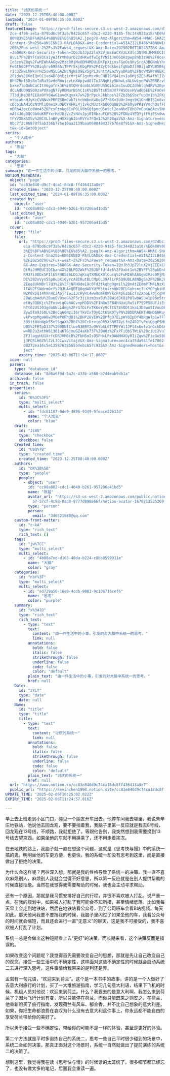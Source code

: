 ```yaml
---
title: "讨厌的系统一"
date: "2023-12-25T08:40:00.000Z"
lastmod: "2024-01-09T06:35:00.000Z"
draft: false
featuredImage: "https://prod-files-secure.s3.us-west-2.amazonaws.com/d7dbc101-8\
  2ce-4f96-ae1a-879bd6c9f3a6/842bc657-d3c2-4220-9185-f8c344023a18/%E6%80%9D%E8%\
  80%83%E5%BF%AB%E4%B8%8E%E6%85%A2.jpeg?X-Amz-Algorithm=AWS4-HMAC-SHA256&X-Amz-\
  Content-Sha256=UNSIGNED-PAYLOAD&X-Amz-Credential=ASIAZI2LB466Y4BNUWIC%2F20250\
  206%2Fus-west-2%2Fs3%2Faws4_request&X-Amz-Date=20250206T102457Z&X-Amz-Expires\
  =3600&X-Amz-Security-Token=IQoJb3JpZ2luX2VjEEEaCXVzLXdlc3QtMiJHMEUCIQC8UQtMj3\
  OvLL7F%2BYFCa93CaiyWJfrVM0urD22dHKwdfwIgfVN51JoOGQHzpwp8nb3z9U%2F0os4EqvoVXOs\
  Io3zmVZ8q%2FwMIWhAAGgw2Mzc0MjMxODM4MDUiDKFpXiivsFGeOs9KvSrcA3BGNmkYho%2Fh6xeX\
  FeSthdQFYY%2Biqhrv6986AiTPPrSkjKbgP8%2F4ZyCtdkbeifqNaD3l98ijaDYUB5B6ps1TehBSx\
  rIc3ZkwLhWkvrHZ5swN5LGAZNcNgNiO9Ex5gPL3vnttAEazVyaDRaQ%2FNoVM5WrW0EK7obeLtwc%\
  2Fido%2BKdIQnCC1xd4BF8mEzirMrjAFJgxMsv0uCHBJSVQ41ovIa8MjSZE6US4fhlIZy3xv43L%2\
  Bh%2Bnf5DsRxTdRa3SvdeRWujzvLnXWpjwd0lIxJRNqKiy9NhwLsNLUwLyePW%2BREzvShDrr2Fc8\
  bxke7loQuNCaCItV6gofnk3E%2BtQHrdcmbLW3VhUh5Qi61ms1uuDCZdh6lqhdRV%2Bpv4vydmXY7\
  dCLAdUD9QSO0zaPOXagN77y0DMurBGhC1sK%2BSTtsK5mJX7FWSOsvHVudO6EE%2FmOePnm4peJIf\
  7T3djKe38fEEXa9YY6WwG1avdKqyxk7w%2BrPpckJkbbps%2FZb3b6Sbcfup3m1b%2FKglQmcStze\
  mtbsabnHJyKzCVNNvkPRPZS8mCwk7ihcbWbnKwUe8V7rBKv3U0rJmgs9K1GndHIS1u8xgm0%2BE7Q\
  cDcp1NAH1OzNtMliQme1XuDEOYRFRL4j1vkcMJztkb0GOqUB3%2Fb0y9PR1YVmchQsfFb7DvpP5Kj\
  nBRh42ecCo8Wn45ZKPcsPtmkg8CxP0LV9bGQfpmrO5e9cl2eaNbdTOhD7mEoKW8Azx9NK1M5xupQE\
  mAt4J6gDQC9bVuKRFYxrMdJDzVcZsNVvJpj0IRbzuFCK%2B%2FGNz4YEDYjfFViESv0wwO1%2Bnvg\
  tFYVX8kSXSv%2BCVLlnBPyHSXSg6IbnRVYx7FQv1J%2F28qaV&X-Amz-Signature=eeaaf674da1\
  8bc7f2c86878f5ab336b776e10aa2139baa0688484337676e8f91&X-Amz-SignedHeaders=hos\
  t&x-id=GetObject"
series:
  - "个人成长"
authors:
  - "陈猛"
tags:
  - "大脑"
categories:
  - "思考"
summary: "由一件生活中的小事，引发的对大脑中系统一的思考。"
NOTION_METADATA:
  object: "page"
  id: "cc83e840-d9c7-4ca1-8dc8-ff436413a8e7"
  created_time: "2023-12-25T08:40:00.000Z"
  last_edited_time: "2024-01-09T06:35:00.000Z"
  created_by:
    object: "user"
    id: "cc08a802-cdc1-4040-b261-957206a41bd5"
  last_edited_by:
    object: "user"
    id: "cc08a802-cdc1-4040-b261-957206a41bd5"
  cover:
    type: "file"
    file:
      url: "https://prod-files-secure.s3.us-west-2.amazonaws.com/d7dbc101-82ce-4f96-a\
        e1a-879bd6c9f3a6/842bc657-d3c2-4220-9185-f8c344023a18/%E6%80%9D%E8%80%8\
        3%E5%BF%AB%E4%B8%8E%E6%85%A2.jpeg?X-Amz-Algorithm=AWS4-HMAC-SHA256&X-Am\
        z-Content-Sha256=UNSIGNED-PAYLOAD&X-Amz-Credential=ASIAZI2LB466SOUENFAB\
        %2F20250206%2Fus-west-2%2Fs3%2Faws4_request&X-Amz-Date=20250206T102417Z\
        &X-Amz-Expires=3600&X-Amz-Security-Token=IQoJb3JpZ2luX2VjEEEaCXVzLXdlc3\
        QtMiJHMEUCIQCban4X%2BLPD2WkF%2BJUFfUf4z6%2F0xbt1o%2BYFF%2BpkDnRAiAIgIrO\
        RMJ7i0DDx5PIlE5F9K5E6LDGJqKsqTXMkQX0lCucq%2FwMIWhAAGgw2Mzc0MjMxODM4MDUi\
        DC%2B2nVyn5Sp0upXi0yrcA8IRutBLCMpGLJ9AlLrR5Q9UBLA8NDgS%2F%2BKJCnGutjOhE\
        ZEee8UkNBrl7Q3%2B%2FjNFHOde19c0Td3tkqbgOgmil%2BnAtZE0mPTM4LNzXzUevWATW1\
        lFA%2FSNdrm0cf%2BJUAeQBTQ0qdADYUY65tuirnHW2BFLGohsmcILKYCPgbiHNZGRH2%2F\
        WZP0xpq14hXR4CJApjrIwII3cHyRC4ww8umkQWYkcR4p62oEcTsZXpSE7pjcgH6MgX37am%\
        2BWLqbAdU%2BanEV9seG%2F5r3jiXzm3sxBU%2BWidJKBiP8lwbWSu41p96n5tn5CdpiVRh\
        etHy3QDKjc%2FoswigOahACvnpM3DV%2F1N8u5FB4hNUxLRuSiF7S9PS8UfJiEmM8opk8iP\
        hTt62USJ03gdoUNLLdmg%2FrGfDiFxTK6oYy9ClIG78SODt1kaL3D8wo5IVouDBPtLUgcPV\
        Zyw5Tm9JS0L%2BeCq66NziI6rTkVIxTOyQJtKSKDTyPN%2BDDRAEKTHOHD6HKuywvPGonk8\
        vkPvqpMgaW6wJMOeP0RhdO1%2BHP26VEH%2BPfgD7ELpWYBIpDY4BRgW7p1w7FlSzJKVw5V\
        399it0VnNpk55eSSqWX%2BbE%2BCcDreioO65XSNMT8yLfnZ4B2TvPxiOpgP5MKXtkb0GOq\
        UBX%2FETpD337%2B0ONtClueN3EBY2o9hYb6L6TTPEYWl1JPt4s6etv1nGckD6AyZKrH2NL\
        w4RD2u2athW81301uKTGjmuGZ4aXh73T%2BW0z%2FxPFiQbSTWiG%2BciUi2Vu7XZHAJ%2B\
        ZFJlagyHU1XrfcDRJVM6cB%2FbHSmIsQSFHxLPx9ANMHXOyRIiZqw%2FieGo5804FsnSlB6\
        j3FCRLH6ZhlZzL3CCwxVitajV&X-Amz-Signature=aec4ca35da941fe17062fcecb3309\
        d0272ea16c5e13587638565b4ebc657c935&X-Amz-SignedHeaders=host&x-id=GetOb\
        ject"
      expiry_time: "2025-02-06T11:24:17.860Z"
  icon: null
  parent:
    type: "database_id"
    database_id: "8d6a6f9d-5a2c-433b-a560-b744eab9db1a"
  archived: false
  in_trash: false
  properties:
    series:
      id: "B%3C%3FS"
      type: "multi_select"
      multi_select:
        - id: "fdc61107-0de9-4896-9349-9feace22613d"
          name: "个人成长"
          color: "blue"
    draft:
      id: "JiWU"
      type: "checkbox"
      checkbox: false
    Created time:
      id: "UBQ%7B"
      type: "created_time"
      created_time: "2023-12-25T08:40:00.000Z"
    authors:
      id: "bK%3B%5B"
      type: "people"
      people:
        - object: "user"
          id: "cc08a802-cdc1-4040-b261-957206a41bd5"
          name: "陈猛"
          avatar_url: "https://s3-us-west-2.amazonaws.com/public.notion-static.com/775523\
            b7-57cf-4c98-8ad8-8777d898666f/notion-avatar-1678713535269.png"
          type: "person"
          person:
            email: "346521888@qq.com"
    custom-front-matter:
      id: "c~kA"
      type: "rich_text"
      rich_text: []
    tags:
      id: "jw%7CC"
      type: "multi_select"
      multi_select:
        - id: "4b08a7ed-d163-40da-b224-c8bb8599911e"
          name: "大脑"
          color: "gray"
    categories:
      id: "nbY%3F"
      type: "multi_select"
      multi_select:
        - id: "ed729a50-16e0-4cdb-9083-9c106716cef6"
          name: "思考"
          color: "purple"
    summary:
      id: "x%3AlD"
      type: "rich_text"
      rich_text:
        - type: "text"
          text:
            content: "由一件生活中的小事，引发的对大脑中系统一的思考。"
            link: null
          annotations:
            bold: false
            italic: false
            strikethrough: false
            underline: false
            code: false
            color: "default"
          plain_text: "由一件生活中的小事，引发的对大脑中系统一的思考。"
          href: null
    Date:
      id: "zYLY"
      type: "date"
      date: null
    Name:
      id: "title"
      type: "title"
      title:
        - type: "text"
          text:
            content: "讨厌的系统一"
            link: null
          annotations:
            bold: false
            italic: false
            strikethrough: false
            underline: false
            code: false
            color: "default"
          plain_text: "讨厌的系统一"
          href: null
  url: "https://www.notion.so/cc83e840d9c74ca18dc8ff436413a8e7"
  public_url: "https://kevinchen1994.notion.site/cc83e840d9c74ca18dc8ff436413a8e7"
UPDATE_TIME: "2025-02-06T10:25:02.022Z"
EXPIRY_TIME: "2025-02-06T11:24:57.816Z"

---
```

<link rel="stylesheet" href="https://cdn.jsdelivr.net/npm/katex@0.16.2/dist/katex.min.css" integrity="sha384-bYdxxUwYipFNohQlHt0bjN/LCpueqWz13HufFEV1SUatKs1cm4L6fFgCi1jT643X" crossorigin="anonymous">


早上去上班走到小区门口，碰见一个朋友开车出去，他停车问我去哪里，我说朱辛庄地铁站，他说他去回龙观，要不要捎着我，我脑子里第一反应就是我去8号线，回龙观在13号线，不顺路，我就拒绝了。等跟他告别，我突然想到我需要换到13号线去望京西，如果坐他的车就不用换乘了，还不用走着挨冻。


在去地铁的路上，我脑子就一直在想这个问题，这就是《思考快与慢》中的系统一搞的鬼，明明坐他的车更方便，也更快，我的系统一却没有思考到这里，而是直接做出了拒绝的决策。


为什么会这样呢？再往深入想，那就是我的性格导致了系统一的决策。我一直不喜欢麻烦别人，麻烦别人我就会觉得不好意思，所以第一反应就是在别人提供帮助的时候直接拒绝。当然在我觉得我需要帮助的时候，我也会主动寻求帮助。


还有一个原因，那就是我习惯安排好自己的行程，并很不喜欢被人打乱。说严重一点，在我的规划中，如果被人打乱了我可能会不知所措，甚至情绪低落。比如我每天早上会走到地铁站，然后在地铁站看公众号，到了公司班车会看B站视频，每天如此。那天他问我要不要捎我的时候，我脑子里闪过了如果坐他的车，我看公众号的时间就会缩短，而且还会进行一直“无意义”的聊天，这是我不可接受的，我不喜欢被人打乱了计划。


系统一总是会做出这种短期看上去“更好”的决策，而长期来看，这个决策反而是错误的。


如果改变这个问题呢？我觉得首先需要改变自己的思想，那就是先让自己改变自己的观念，接受一些生活中的不确定性，这样面对这些不确定性的时候就会启动系统二去进行深入思考，这件事情给我带来的是利还是弊。


孟岩有一句咒语，“欢迎来到荷兰”。这个是一本书中的故事，讲的是一个人做好了去意大利旅行的计划，买了一大堆旅游指南，学习几句意大利语，结果下飞机的时候，机组人员对他说：欢迎来到荷兰。什么？我要去的是意大利啊，我怎么来到荷兰了？因为飞行计划有变，所以只能停在荷兰，而你只能既来之则安之。在荷兰，他重新购买了旅行指南，发现荷兰有风车、郁金香，并不比自己想象的意大利差。如果，你把生命都浪费在哀叹为什么没有去意大利这件事上，你永远都不能自由的享受荷兰带给你的美好了。


所以勇于接受一些不确定性，带给你的可能不是一样的体验，甚至是更好的体验。


第二个方法就是平时多锻炼自己的系统二，思考一些自己平时很少碰到的场景中，系统二会如何决策，那真正面对这个场景时，系统一自然就做出了提前演练的系统二的决策了。


想到这里，我觉得我在读《思考快与慢》的时候读的太笼统了，很多细节都已经忘了，也没有做太多的笔记，后面我会重读一遍。

